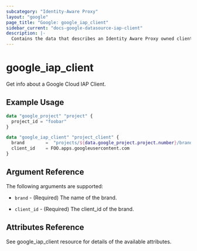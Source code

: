 ```yaml
---
subcategory: "Identity-Aware Proxy"
layout: "google"
page_title: "Google: google_iap_client"
sidebar_current: "docs-google-datasource-iap-client"
description: |-
  Contains the data that describes an Identity Aware Proxy owned client.
---
```

# google_iap_client

Get info about a Google Cloud IAP Client.

## Example Usage

```tf
data "google_project" "project" {
  project_id = "foobar"
}

data "google_iap_client" "project_client" {
  brand        =  "projects/${data.google_project.project.number}/brands/[BRAND_NUMBER]"
  client_id    = FOO.apps.googleusercontent.com
}

```

## Argument Reference

The following arguments are supported:

* `brand` - (Required) The name of the brand.

* `client_id` - (Required) The client_id of the brand.

## Attributes Reference

See google_iap_client resource for details of the available attributes.
